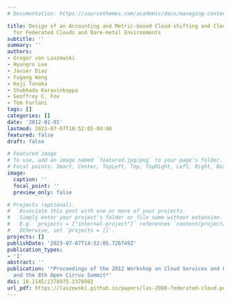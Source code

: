 ```yaml
---
# Documentation: https://sourcethemes.com/academic/docs/managing-content/

title: Design of an Accounting and Metric-based Cloud-shifting and Cloud-seeding Framework
  for Federated Clouds and Bare-metal Environments
subtitle: ''
summary: ''
authors:
- Gregor von Laszewski
- Hyungro Lee
- Javier Diaz
- Fugang Wang
- Koji Tanaka
- Shubhada Karavinkoppa
- Geoffrey C. Fox
- Tom Furlani
tags: []
categories: []
date: '2012-01-01'
lastmod: 2023-07-07T10:52:05-04:00
featured: false
draft: false

# Featured image
# To use, add an image named `featured.jpg/png` to your page's folder.
# Focal points: Smart, Center, TopLeft, Top, TopRight, Left, Right, BottomLeft, Bottom, BottomRight.
image:
  caption: ''
  focal_point: ''
  preview_only: false

# Projects (optional).
#   Associate this post with one or more of your projects.
#   Simply enter your project's folder or file name without extension.
#   E.g. `projects = ["internal-project"]` references `content/project/deep-learning/index.md`.
#   Otherwise, set `projects = []`.
projects: []
publishDate: '2023-07-07T14:52:05.726749Z'
publication_types:
- '1'
abstract: ''
publication: '*Proceedings of the 2012 Workshop on Cloud Services and Federation,
  and the 8th Open Cirrus Summit*'
doi: 10.1145/2378975.2378982
url_pdf: https://laszewski.github.io/papers/las-2008-federated-cloud.pdf
---
```

